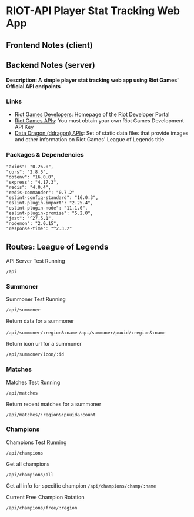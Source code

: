 # RIOT-API Player Stat Tracking Web App

## Frontend Notes (client)

## Backend Notes (server)

#### Description: A simple player stat tracking web app using Riot Games' Official API endpoints

### Links

- [Riot Games Developers](https://developer.riotgames.com/): Homepage of the Riot Developer Portal
- [Riot Games APIs](https://developer.riotgames.com/apis): You must obtain your own Riot Games Development API Key
- [Data Dragon (ddragon) APIs](https://developer.riotgames.com/docs/lol#data-dragon): Set of static data files that provide images and other information on Riot Games' League of Legends title

### Packages & Dependencies

    "axios": "0.26.0",
    "cors": "2.8.5",
    "dotenv": "16.0.0",
    "express": "4.17.3",
    "redis": "4.0.4",
    "redis-commander": "0.7.2"
    "eslint-config-standard": "16.0.3",
    "eslint-plugin-import": "2.25.4",
    "eslint-plugin-node": "11.1.0",
    "eslint-plugin-promise": "5.2.0",
    "jest": "^27.5.1",
    "nodemon": "2.0.15",
    "response-time": "^2.3.2"

## Routes: League of Legends

API Server Test Running

`/api`

### Summoner

Summoner Test Running

`/api/summoner`

Return data for a summoner

`/api/summoner/:region&:name`
`/api/summoner/puuid/:region&:name`

Return icon url for a summoner

`/api/summoner/icon/:id`

### Matches

Matches Test Running

`/api/matches`

Return recent matches for a summoner

`/api/matches/:region&:puuid&:count`

### Champions

Champions Test Running

`/api/champions`

Get all champions

`/api/champions/all`

Get all info for specific champion
`/api/champions/champ/:name`

Current Free Champion Rotation

`/api/champions/free/:region`
